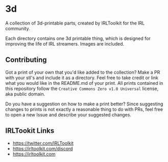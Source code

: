 # 3d

A collection of 3d-printable parts, created by IRLToolkit for the IRL community.

Each directory contains one 3d printable thing, which is designed for improving the life of IRL streamers. Images are included.

## Contributing

Got a print of your own that you'd like added to the collection? Make a PR with your stl's and include it as a directory. Feel free to take credit or link what you would like in the README.md of your print. All prints contained in this
repository follow the `Creative Commons Zero v1.0 Universal` license, aka public domain.

Do you have a suggestion on how to make a print better? Since suggesting changes to prints is not exactly a reasonable thing to do with PRs, feel free to open a new Issue and describe your suggested changes.

## IRLTookit Links

- https://twitter.com/IRLToolkit
- https://irltoolkit.com/discord
- https://irltoolkit.com
